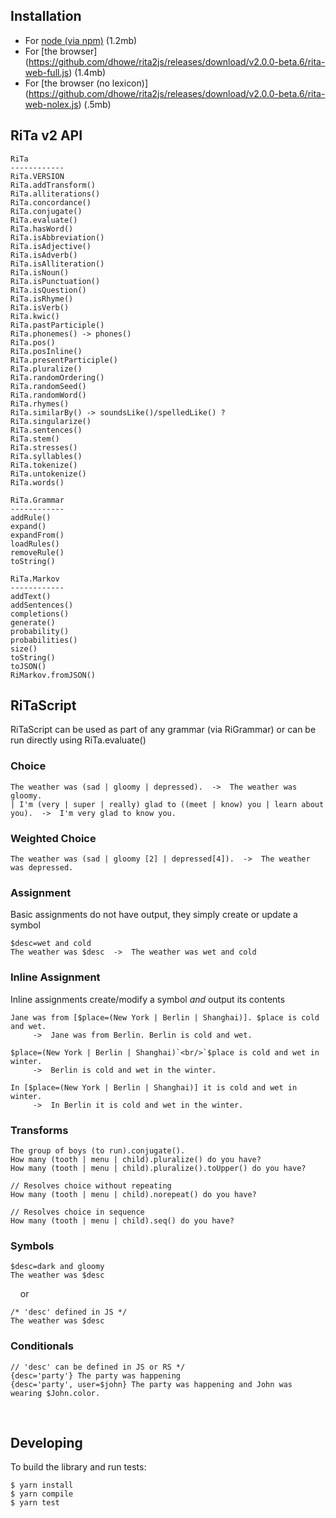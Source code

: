 ## Installation

* For [node (via npm)](https://www.npmjs.com/package/rita/v/2.0.0-beta.6) (1.2mb)
* For [the browser] (https://github.com/dhowe/rita2js/releases/download/v2.0.0-beta.6/rita-web-full.js) (1.4mb)
* For [the browser (no lexicon)] (https://github.com/dhowe/rita2js/releases/download/v2.0.0-beta.6/rita-web-nolex.js) (.5mb)

## RiTa v2 API

```
RiTa
------------
RiTa.VERSION
RiTa.addTransform()
RiTa.alliterations()
RiTa.concordance()
RiTa.conjugate()
RiTa.evaluate()
RiTa.hasWord()
RiTa.isAbbreviation()
RiTa.isAdjective()
RiTa.isAdverb()
RiTa.isAlliteration()
RiTa.isNoun()
RiTa.isPunctuation()
RiTa.isQuestion()
RiTa.isRhyme()
RiTa.isVerb()
RiTa.kwic()
RiTa.pastParticiple()
RiTa.phonemes() -> phones()
RiTa.pos()
RiTa.posInline()
RiTa.presentParticiple()
RiTa.pluralize()
RiTa.randomOrdering()
RiTa.randomSeed()
RiTa.randomWord()
RiTa.rhymes()
RiTa.similarBy() -> soundsLike()/spelledLike() ?
RiTa.singularize()
RiTa.sentences()
RiTa.stem()
RiTa.stresses() 
RiTa.syllables()
RiTa.tokenize()
RiTa.untokenize()
RiTa.words()
```

```
RiTa.Grammar
------------
addRule()
expand()
expandFrom()
loadRules()
removeRule()
toString()
```

```
RiTa.Markov
------------
addText()
addSentences()
completions()
generate()
probability()
probabilities()
size()
toString()
toJSON()
RiMarkov.fromJSON()
```


## RiTaScript

RiTaScript can be used as part of any grammar (via RiGrammar) or can be run directly using RiTa.evaluate() 


### Choice

```
The weather was (sad | gloomy | depressed).  ->  The weather was gloomy. 
| I'm (very | super | really) glad to ((meet | know) you | learn about you).  ->  I'm very glad to know you. 
```

### Weighted Choice
```
The weather was (sad | gloomy [2] | depressed[4]).  ->  The weather was depressed. 
```

### Assignment
Basic assignments do not have output, they simply create or update a symbol

```
$desc=wet and cold
The weather was $desc  ->  The weather was wet and cold 
```

### Inline Assignment

Inline assignments create/modify a symbol _and_ output its contents

```
Jane was from [$place=(New York | Berlin | Shanghai)]. $place is cold and wet. 
     ->  Jane was from Berlin. Berlin is cold and wet.

$place=(New York | Berlin | Shanghai)`<br/>`$place is cold and wet in winter. 
     ->  Berlin is cold and wet in the winter.
    
In [$place=(New York | Berlin | Shanghai)] it is cold and wet in winter. 
     ->  In Berlin it is cold and wet in the winter.
```


### Transforms

```
The group of boys (to run).conjugate().
How many (tooth | menu | child).pluralize() do you have?
How many (tooth | menu | child).pluralize().toUpper() do you have?

// Resolves choice without repeating
How many (tooth | menu | child).norepeat() do you have?

// Resolves choice in sequence
How many (tooth | menu | child).seq() do you have?
```

<!--
### Choice

| | | 
|-|-|
| The weather was (sad &#124; gloomy &#124; depressed). | The weather was depressed. |
| I'm (very &#124; super &#124; really) glad to ((meet &#124; know) you &#124; learn about you). | I'm very glad to know you. |


### Weighted Choice
| | | 
|-|-|
| The weather was (sad &#124; gloomy [2] &#124; depressed[4]). | The weather was gloomy. |

### Assignment

Basic assignments do not have output, they simply create/update a symbol
| | | 
|-|-|
|$desc=wet and cold||
|The weather was $desc|The weather was wet and cold|

### Inline Assignment

Inline assignments create/modify a symbol _and_ output its contents

| | | 
|-|-|
| `Jane was from [$place=(New York | Berlin | Shanghai)]. $place is cold and wet.` | `Jane was from Berlin. Berlin is cold and wet.` |
| `$place=(New York | Berlin | Shanghai)`<br/>`$place is cold and wet in winter.` | `Berlin is cold and wet in the winter.` |
| `In [$place=(New York | Berlin | Shanghai)] it is cold and wet in winter.` | `In Berlin it is cold and wet in the winter.` |


```
Jane was from [$place=(New York | Berlin | Shanghai)]. 
$place is cold and wet in the winter.

$place=(New York | Berlin | Shanghai) 
$place is cold and wet in the winter.

$place=(New York | Berlin | Shanghai) is cold and wet in the winter.

In [$place=(New York | Berlin | Shanghai)], it is cold and wet in winter.

In [$place=(New York | Berlin | Shanghai) it is cold and wet in winter].

```
-->
### Symbols

```
$desc=dark and gloomy
The weather was $desc
```
&nbsp;&nbsp;&nbsp;&nbsp;or 
```
/* 'desc' defined in JS */
The weather was $desc
```

### Conditionals

```
// 'desc' can be defined in JS or RS */
{desc='party'} The party was happening
{desc='party', user=$john} The party was happening and John was wearing $John.color.
```
<!--
### Conditionals: If-else

```
{adj='positive'} The party was happening :: The party was not happening.
```
&nbsp;&nbsp;&nbsp;&nbsp;or 
```
{adj='positive'} The party was happening.
{adj!='positive'} The party was not happening.
```
<!--
### Labels
```
#Opening {
 The Fellow will be expected to teach one course. Apart from focusing on their own research and \
 teaching one course, the Fellow will be expected to give a presentation of their scholarship at the \
 Institute. The Fellow will also be expected to participate in the intellectual life of the community.
}

$Opening=(
 The Fellow will be expected to teach one course. Apart from focusing on their own research and \
 teaching one course, the Fellow will be expected to give a presentation of their scholarship at the \
 Institute. The Fellow will also be expected to participate in the intellectual life of the community.
)
```
-->

&nbsp;

## Developing
To build the library and run tests:
```
$ yarn install 
$ yarn compile
$ yarn test
```
&nbsp;
